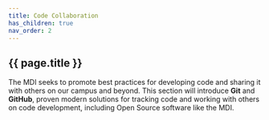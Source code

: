 ```yaml
---
title: Code Collaboration
has_children: true
nav_order: 2
---
```


## {{ page.title }}

The MDI seeks to promote best practices for developing code and
sharing it with others on our campus and beyond. 
This section will introduce **Git** and
**GitHub**, proven modern solutions for tracking code and working with
others on code development, including Open Source software like the MDI.
